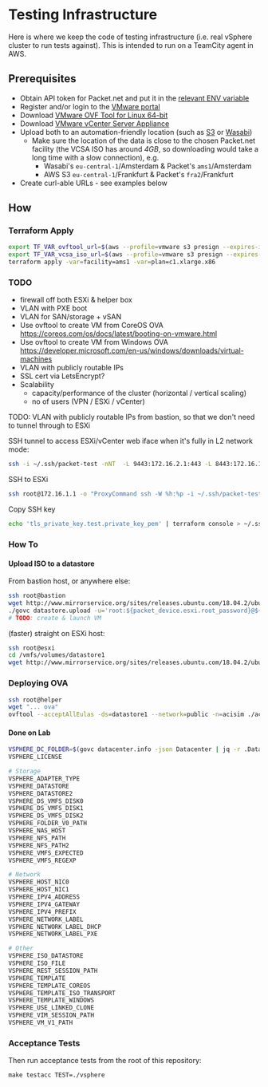 # Testing Infrastructure

Here is where we keep the code of testing infrastructure (i.e. real vSphere cluster to run tests against).
This is intended to run on a TeamCity agent in AWS.

## Prerequisites

- Obtain API token for Packet.net and put it in the [relevant ENV variable](https://www.terraform.io/docs/providers/packet/#auth_token)
- Register and/or login to the [VMware portal](https://my.vmware.com/web/vmware/login)
- Download [VMware OVF Tool for Linux 64-bit](https://my.vmware.com/group/vmware/details?downloadGroup=OVFTOOL410&productId=353)
- Download [VMware vCenter Server Appliance](https://my.vmware.com/group/vmware/details?downloadGroup=VC67U1B&productId=742&rPId=31320)
- Upload both to an automation-friendly location (such as [S3](https://aws.amazon.com/s3/) or [Wasabi](https://wasabi.com/))
  - Make sure the location of the data is close to the chosen Packet.net facility
  	(the VCSA ISO has around *4GB*, so downloading would take a long time with a slow connection), e.g.
    - Wasabi's `eu-central-1`/Amsterdam & Packet's `ams1`/Amsterdam
    - AWS S3 `eu-central-1`/Frankfurt & Packet's `fra2`/Frankfurt
- Create curl-able URLs - see examples below

## How

### Terraform Apply

```sh
export TF_VAR_ovftool_url=$(aws --profile=vmware s3 presign --expires-in=7200 s3://hc-vmware-eu-central-1/vmware-ovftool/VMware-ovftool-4.3.0-7948156-lin.x86_64.bundle)
export TF_VAR_vcsa_iso_url=$(aws --profile=vmware s3 presign --expires-in=7200 s3://hc-vmware-eu-central-1/vmware-vsphere/VMware-VCSA-all-6.7.0-11726888.iso)
terraform apply -var=facility=ams1 -var=plan=c1.xlarge.x86
```

### TODO

- firewall off both ESXi & helper box
- VLAN with PXE boot
- VLAN for SAN/storage + vSAN
- Use ovftool to create VM from CoreOS OVA https://coreos.com/os/docs/latest/booting-on-vmware.html
- Use ovftool to create VM from Windows OVA https://developer.microsoft.com/en-us/windows/downloads/virtual-machines
- VLAN with publicly routable IPs
- SSL cert via LetsEncrypt?
- Scalability
  - capacity/performance of the cluster (horizontal / vertical scaling)
  - no of users (VPN / ESXi / vCenter)

TODO: VLAN with publicly routable IPs from bastion, so that we don't need to tunnel through to ESXi


SSH tunnel to access ESXi/vCenter web iface when it's fully in L2 network mode:

```sh
ssh -i ~/.ssh/packet-test -nNT  -L 9443:172.16.2.1:443 -L 8443:172.16.1.1:443 root@147.75.82.170
```

SSH to ESXi

```sh
ssh root@172.16.1.1 -o "ProxyCommand ssh -W %h:%p -i ~/.ssh/packet-test root@147.75.82.170"
```

Copy SSH key

```sh
echo 'tls_private_key.test.private_key_pem' | terraform console > ~/.ssh/packet-test
```

### How To

#### Upload ISO to a datastore

From bastion host, or anywhere else:

```sh
ssh root@bastion
wget http://www.mirrorservice.org/sites/releases.ubuntu.com/18.04.2/ubuntu-18.04.2-live-server-amd64.iso
./govc datastore.upload -u='root:${packet_device.esxi.root_password}@${packet_device.esxi.access_public_ipv4}' -ds datastore1 -k=true ./ubuntu-18.04.2-live-server-amd64.iso ./ubuntu-18.04.2-live-server-amd64.iso
# TODO: create & launch VM
```

(faster) straight on ESXi host:

```sh
ssh root@esxi
cd /vmfs/volumes/datastore1
wget http://www.mirrorservice.org/sites/releases.ubuntu.com/18.04.2/ubuntu-18.04.2-live-server-amd64.iso

```

### Deploying OVA

```sh
ssh root@helper
wget "... ova"
ovftool --acceptAllEulas -ds=datastore1 --network=public -n=acisim ./acisim-4.0-3d.ova vi://<VCENTER_IP>/TfDatacenter/host/<ESXI_IP>
```

#### Done on Lab

```sh
VSPHERE_DC_FOLDER=$(govc datacenter.info -json Datacenter | jq -r .Datacenters[0].Parent.Value)
VSPHERE_LICENSE

# Storage
VSPHERE_ADAPTER_TYPE
VSPHERE_DATASTORE
VSPHERE_DATASTORE2
VSPHERE_DS_VMFS_DISK0
VSPHERE_DS_VMFS_DISK1
VSPHERE_DS_VMFS_DISK2
VSPHERE_FOLDER_V0_PATH
VSPHERE_NAS_HOST
VSPHERE_NFS_PATH
VSPHERE_NFS_PATH2
VSPHERE_VMFS_EXPECTED
VSPHERE_VMFS_REGEXP

# Network
VSPHERE_HOST_NIC0
VSPHERE_HOST_NIC1
VSPHERE_IPV4_ADDRESS
VSPHERE_IPV4_GATEWAY
VSPHERE_IPV4_PREFIX
VSPHERE_NETWORK_LABEL
VSPHERE_NETWORK_LABEL_DHCP
VSPHERE_NETWORK_LABEL_PXE

# Other
VSPHERE_ISO_DATASTORE
VSPHERE_ISO_FILE
VSPHERE_REST_SESSION_PATH
VSPHERE_TEMPLATE
VSPHERE_TEMPLATE_COREOS
VSPHERE_TEMPLATE_ISO_TRANSPORT
VSPHERE_TEMPLATE_WINDOWS
VSPHERE_USE_LINKED_CLONE
VSPHERE_VIM_SESSION_PATH
VSPHERE_VM_V1_PATH
```

### Acceptance Tests

Then run acceptance tests from the root of this repository:

```
make testacc TEST=./vsphere
```
